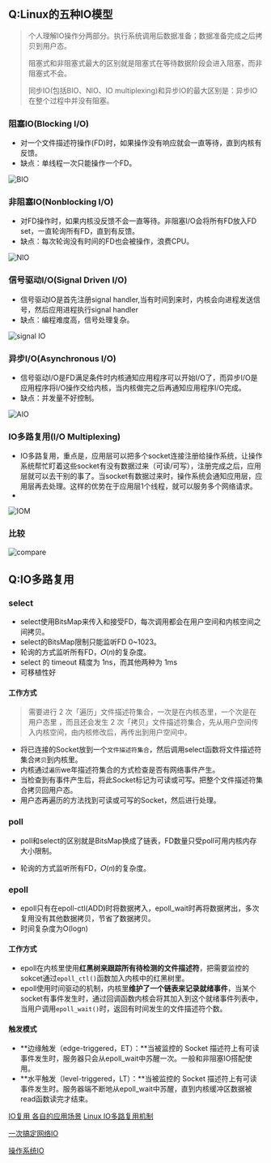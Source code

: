 ##  Q:Linux的五种IO模型

> 个人理解IO操作分两部分。执行系统调用后数据准备；数据准备完成之后拷贝到用户态。
>
> 阻塞式和非阻塞式最大的区别就是阻塞式在等待数据阶段会进入阻塞，而非阻塞式不会。
>
> 同步IO(包括BIO、NIO、IO multiplexing)和异步IO的最大区别是：异步IO在整个过程中并没有阻塞。

### 阻塞IO(Blocking I/O)

- 对一个文件描述符操作(FD)时，如果操作没有响应就会一直等待，直到内核有反馈。
- 缺点：单线程一次只能操作一个FD。

![BIO](./static/359a774ea7d5d1e6ac08845023993796.png)

### 非阻塞IO(Nonblocking I/O)

- 对FD操作时，如果内核没反馈不会一直等待。非阻塞I/O会将所有FD放入FD set，一直轮询所有FD，直到有反馈。
- 缺点：每次轮询没有时间的FD也会被操作，浪费CPU。

![NIO](./static/076dcab40e2b43efa5d1aa97d96a85e2.png)

### 信号驱动I/O(Signal Driven I/O)

- 信号驱动IO是首先注册signal handler,当有时间到来时，内核会向进程发送信号，然后应用进程执行signal handler
- 缺点：编程难度高，信号处理复杂。

![signal IO](./static/io_signal.jpeg)

### 异步I/O(Asynchronous I/O)

- 信号驱动I/O是FD满足条件时内核通知应用程序可以开始I/O了，而异步I/O是应用程序将I/O操作交给内核，当内核做完之后再通知应用程序I/O完成。
- 缺点：并发量不好控制。

![AIO](./static/3b385bdf805241ee6cd0d4634bd7510a.png)

### IO多路复用(I/O Multiplexing)

- IO多路复用，重点是，应用层可以把多个socket连接注册给操作系统，让操作系统帮忙盯着这些socket有没有数据过来（可读/可写），注册完成之后，应用层就可以去干别的事了。当socket有数据过来时，操作系统会通知应用层，应用层再去处理。这样的优势在于应用层1个线程，就可以服务多个网络请求。
- 

![IOM](./static/c6d2db53d71a8c76c2c9a546c5811773.png)

### 比较

![compare](./static/compare.png)



## Q:IO多路复用

### select

- select使用BitsMap来传入和接受FD，每次调用都会在用户空间和内核空间之间拷贝。
- select的BitsMap限制只能监听FD 0~1023。
- 轮询的方式监听所有FD，𝑂(𝑛)的复杂度。
- select 的 timeout 精度为 1ns，而其他两种为 1ms
- 可移植性好

#### 工作方式

> 需要进行 2 次「遍历」文件描述符集合，一次是在内核态里，一个次是在用户态里 ，而且还会发生 2 次「拷贝」文件描述符集合，先从用户空间传入内核空间，由内核修改后，再传出到用户空间中。

- 将已连接的Socket放到一个`文件描述符集合`，然后调用select函数将文件描述符集合`拷贝`到内核里。
- 内核通过`遍历`we年描述符集合的方式检查是否有网络事件产生。
- 当检查到有事件产生后，将此Socket标记为可读或可写。把整个文件描述符集合拷贝回用户态。
- 用户态再遍历的方法找到可读或可写的Socket，然后进行处理。

### poll

- poll和select的区别就是BitsMap换成了链表，FD数量只受poll可用内核内存大小限制。

- 轮询的方式监听所有FD，𝑂(𝑛)的复杂度。

  

### epoll

- epoll只有在epoll-ctl(ADD)时将数据拷入，epoll_wait时再将数据拷出，多次复用没有其他数据拷贝，节省了数据拷贝。
- 时间复杂度为O(logn)

#### 工作方式

-  epoll在内核里使用**红黑树来跟踪所有待检测的文件描述符**，把需要监控的sokcet通过`epoll_ctl()`函数加入内核中的红黑树里。
-  epoll使用时间驱动的机制，内核里**维护了一个链表来记录就绪事件**，当某个socket有事件发生时，通过回调函数内核会将其加入到这个就绪事件列表中，当用户调用`epoll_wait()`时，返回有时间发生的文件描述符个数。

#### 触发模式

- **边缘触发（edge-triggered，ET）：**当被监控的 Socket 描述符上有可读事件发生时，服务器只会从epoll_wait中苏醒一次。一般和非阻塞IO搭配使用。
- **水平触发（level-triggered，LT）：**当被监控的 Socket 描述符上有可读事件发生时。服务器端不断地从epoll_wait中苏醒，直到内核缓冲区数据被read函数读完才结束。



[IO复用 各自的应用场景](https://juejin.cn/post/6844903810322661390)
[Linux IO多路复用机制](https://journey-c.github.io/io-multiplexing/)

[一次搞定网络IO](https://mp.weixin.qq.com/s/Qpa0qXxuIM8jrBqDaXmVNA)

[操作系统IO](https://hadyang.github.io/interview/docs/basic/os/io/)

